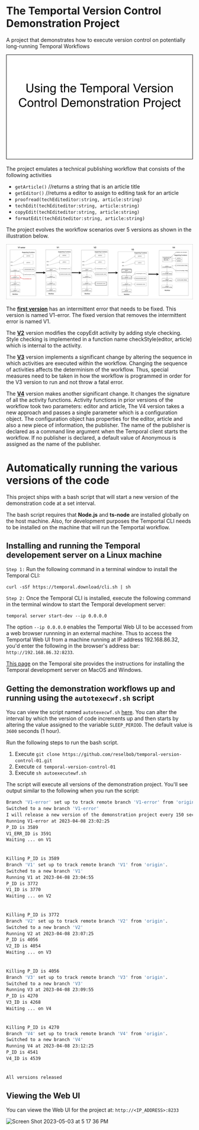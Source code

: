 # The Temportal Version Control Demonstration Project
A project that demonstrates how to execute version control on potentially long-running Temporal Workflows

[![Video](./images/VideoBanner.jpg)](https://youtu.be/9mJlyGNOxOg)


The project emulates a technical publishing workflow that consists of the following activities

- `getArticle()` //returns a string that is an article title
- `getEditor()` //returns a editor to assign to editing task for an article
- `proofread(techEditeditor:string, article:string)`
- `techEdit(techEditeditor:string, article:string)`
- `copyEdit(techEditeditor:string, article:string)`
- `formatEdit(techEditeditor:string, article:string)`

The project evolves the workflow scenarios over 5 versions as shown in the illustration below.

![versions](./images/versions-all.jpg)

The [**first version**](https://github.com/reselbob/temporal-version-control-01/tree/V1) has an intermittent error that needs to be fixed. This version is named V1-error. The fixed version that removes the intermittent error is named V1.

The [**V2**]() version modifies the copyEdit activity by adding style checking. Style checking is implemented in a function name checkStyle(editor, article) which is internal to the activity.

The [**V3**](https://github.com/reselbob/temporal-version-control-01/tree/V3) version implements a significant change by altering the sequence in which activities are executed within the workflow. Changing the sequence of activities affects the determinism of the workflow. Thus, special measures need to be taken in how the workflow is programmed in order for the V3 version to run and not throw a fatal error.

The [**V4**](https://github.com/reselbob/temporal-version-control-01/tree/V4) version makes another significant change. It changes the signature of all the activity functions. Activity functions in prior versions of the workflow took two parameters: editor and article, The V4 version takes a new approach and passes a single parameter which is a configuration object. The configuration object has properties for the editor, article and also a new piece of information, the publisher. The name of the publisher is declared as a command line argument when the Temporal client starts the workflow. If no publisher is declared, a default value of Anonymous is assigned as the name of the publisher.


# Automatically running the various versions of the code

This project ships with a bash script that will start a new version of the demonstration code at a set interval.

The bash script requires that **Node.js** and **ts-node** are installed globally on the host machine. Also, for development purposes the Temportal CLI needs to be installed on the machine that will run the Temportal workflow.

## Installing and running the Temporal developement server on a Linux machine

`Step 1:` Run the following command in a terminal window to install the Temporal CLI:

```
curl -sSf https://temporal.download/cli.sh | sh
```

`Step 2:` Once the Temporal CLI is installed, execute the following command in the terminal window to start the Temporal development server:

```
temporal server start-dev --ip 0.0.0.0
```

The option `--ip 0.0.0.0` enables the Temportal Web UI to be accessed from a web browser runnning in an external machine. Thus to access the Temportal Web UI from a machine running at IP address 192.168.86.32, you'd enter the following in the browser's address bar: `http://192.168.86.32:8233`.

[This page](https://docs.temporal.io/application-development/foundations#run-a-development-server) on the Temporal site provides the instructions for installing the Temporal development server on MacOS and Windows.

## Getting the demonstration workflows up and running using the  `autotexecwf.sh` script

You can view the script named `autotexecwf.sh` [here](./autoexecutewf.sh). You can alter the interval by which the version of code increments up and then starts by altering the value assigned to the variable `SLEEP_PERIOD`. The default value is `3600` seconds (1 hour).

Run the following steps to run the bash script.

1. Execute `git clone https://github.com/reselbob/temporal-version-control-01.git`
2. Execute `cd temporal-version-control-01`
3. Execute `sh autoexecutewf.sh`

The script will execute all versions of the demonstration project. You'll see output similar to the following when you run the script:

```bash
Branch 'V1-error' set up to track remote branch 'V1-error' from 'origin'.
Switched to a new branch 'V1-error'
I will release a new version of the demonstration project every 150 seconds
Running V1-error at 2023-04-08 23:02:25
P_ID is 3589
V1_ERR_ID is 3591
Waiting ... on V1


Killing P_ID is 3589
Branch 'V1' set up to track remote branch 'V1' from 'origin'.
Switched to a new branch 'V1'
Running V1 at 2023-04-08 23:04:55
P_ID is 3772
V1_ID is 3770
Waiting ... on V2


Killing P_ID is 3772
Branch 'V2' set up to track remote branch 'V2' from 'origin'.
Switched to a new branch 'V2'
Running V2 at 2023-04-08 23:07:25
P_ID is 4056
V2_ID is 4054
Waiting ... on V3


Killing P_ID is 4056
Branch 'V3' set up to track remote branch 'V3' from 'origin'.
Switched to a new branch 'V3'
Running V3 at 2023-04-08 23:09:55
P_ID is 4270
V3_ID is 4268
Waiting ... on V4


Killing P_ID is 4270
Branch 'V4' set up to track remote branch 'V4' from 'origin'.
Switched to a new branch 'V4'
Running V4 at 2023-04-08 23:12:25
P_ID is 4541
V4_ID is 4539


All versions released

```

## Viewing the Web UI

You can viewe the Web UI for the project at: `http://<IP_ADDRESS>:8233`

![Screen Shot 2023-05-03 at 5 17 36 PM](https://user-images.githubusercontent.com/1110569/236078337-7d00560d-5865-43a6-b32c-361a2c6aa460.png)


